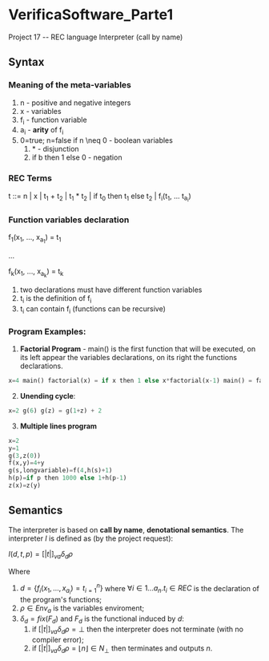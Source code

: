 # VerificaSoftware_Parte1
Project 17 -- REC language Interpreter (call by name)
## Syntax
### Meaning of the meta-variables
1. n \- positive and negative integers
2. x \- variables
3. f<sub>i</sub> \- function variable
4. a<sub>i</sub> \- **arity** of f<sub>i</sub>
5. 0=true; n=false if n \neq 0 \- boolean variables
   1. \* \- disjunction
   2. if b then 1 else 0 \- negation 


### REC Terms
t ::= n | x | t<sub>1</sub> + t<sub>2</sub> | t<sub>1</sub> * t<sub>2</sub> | if t<sub>0</sub> then t<sub>1</sub> else t<sub>2</sub> | f<sub>i</sub>(t<sub>1</sub>, ... t<sub>a<sub>i</sub></sub>)

### Function variables declaration
f<sub>1</sub>(x<sub>1</sub>, ..., x<sub>a<sub>1</sub></sub>) = t<sub>1</sub>

...

f<sub>k</sub>(x<sub>1</sub>, ..., x<sub>a<sub>k</sub></sub>) = t<sub>k</sub>

1. two declarations must have different function variables
2. t<sub>i</sub> is the definition of f<sub>i</sub>
3. t<sub>i</sub> can contain f<sub>i</sub> (functions can be recursive)

### Program Examples:
1. **Factorial Program** - main() is the first function that will be executed, on its
left appear the variables declarations, on its right the functions declarations.

```Python
x=4 main() factorial(x) = if x then 1 else x*factorial(x-1) main() = factorial(x+1)
```

2. **Unending cycle**:

```Python
x=2 g(6) g(z) = g(1+z) + 2
```

3. **Multiple lines program**

```Python
x=2
y=1
g(3,z(0))
f(x,y)=4+y 
g(s,longvariable)=f(4,h(s)+1) 
h(p)=if p then 1000 else 1+h(p-1) 
z(x)=z(y)
```

## Semantics
The interpreter is based on **call by name**, **denotational semantics**.
The interpreter *I* is defined as (by the project request):

$I(d, t, p)=[|t|]_{va}\delta_d\rho$

Where
   1. $d=\{f_i (x_1,..., x_{a_i})=t_{i=1}^n\}$ where $\forall i\in 1...a_n.t_i\in REC$ is the declaration of the program's functions;
   2. $\rho \in Env_a$ is the variables enviroment;
   3. $\delta_d=fix(F_d)$ and $F_d$ is the functional induced by $d$:
      1. if $[|t|]_{va}\delta_d\rho=\perp$ then the interpreter does not terminate (with no compiler error);
      2. if $[|t|]_{va}\delta_d\rho=\lfloor n \rfloor \in N_{\perp}$ then terminates and outputs $n$.

